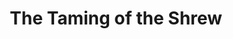 ---
title: The Taming of the Shrew
year: 1964
opening_date: 1964-02-28
closing_date: 1964-03-07
layout: productions
image:
image_caption:
image_credit:
playbill:
category:
details:
  Theatre: Theatre Jacksonville
  Venue: Little Theatre
cast:
  Baptista: Bill Harriman
  Katharina: Ronnie Rosebaum
  Bianca: Ellin Black
  Vincentio: Ed Heist, Jr.
  Lucentio: David Lang
  Petruchio: Harold Bergman
  Gremio: Roby Robson
  Hortensio: Allen Glenn
  Tranio: Roger Smith
  Biondello: Ernest Goldsmith
  Grumio: Ed Poole
  Curtis: John Skye
  Nathaniel: Marshall Nazworth
  Philip: Bruce Purcell
  Joseph: Mike Zadoff
  Nicholas: Thom Baxter
  A Pedant: Marshall Grauer
  A Tailor: M. F. Thornhill
  A Card Boy: Diana Schuh
  A Widow: Beverly Fink
  Guest: 
    - Rosalie Bergman
    - Charlotte Smotherman
    - Arlene Shainbrown
    - Carolyn Lieder
    - John Skye
    - Marshall Nazworth
    - Bruce Purcell
    - Mike Zadoff
    - Thom Baxter
crew:
  Director: George Ballis
  Technical Director: Chase Ambler
  Set Designer: Robert Agnew
  Stage Manager: 
    - A. Ira Fink
    - Terry McIntyre
  Assistant Stage Manager: Peggy Miller
  Lighting: 
    - Peggy Miller
    - Chase Ambler
  Sound: 
    - Wenonah Wells
    - Pete House
  Properties: 
    - Galdys M. Dale
    - Edythe Price
    - Connie Ambler
    - Esther Barnes
    - Helen Cochran
    - Carolyn Lieder
    - Ed Poole
    - Jane Thompson
    - Mary Frances Thornhill
    - Ruth Glezen
  Make-up: 
    - Thelma Baker
    - Gussie Byrd
    - Gertrude Moller
    - Rosalie Bergman
    - Marion Conner
    - Ellen Black
  Set Crew: 
    - Frank Ridge
    - Ernest Goldsmith
    - Peggy Miller
    - Marshall Nazworth
    - Gladys Dale
    - Ruth Glezen
    - Gwyda Agnew
    - Ed Clarmont
    - Dixie Cohen
    - Jill Bergman
    - Connie Ambler
    - John Skye
    - Bob Schuh
    - John Wolters
    - Charlotte Smotherman
    - Buddy Marshall
    - Tim McManus
    - Diana Schuh
    - Elizabeth Bell
    - Al Koebrick
external_links:
---